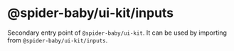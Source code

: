 # @spider-baby/ui-kit/inputs

Secondary entry point of `@spider-baby/ui-kit`. It can be used by importing from `@spider-baby/ui-kit/inputs`.
